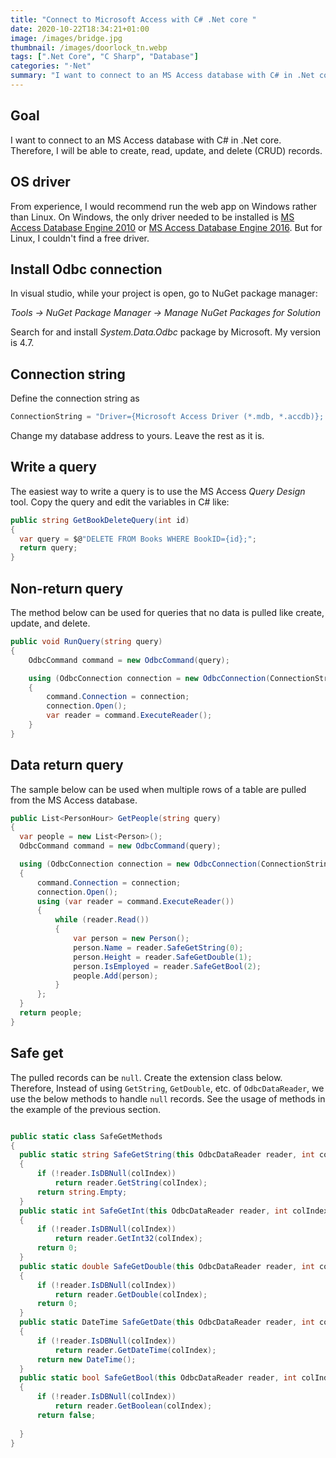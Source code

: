 ```yaml
---
title: "Connect to Microsoft Access with C# .Net core "
date: 2020-10-22T18:34:21+01:00
image: /images/bridge.jpg
thumbnail: /images/doorlock_tn.webp
tags: [".Net Core", "C Sharp", "Database"]
categories: "⋅Net"
summary: "I want to connect to an MS Access database with C# in .Net core. Therefore, I will be able to create, read, update, and delete (CRUD) records."
---
```


## Goal

I want to connect to an MS Access database with C# in .Net core. Therefore, I will be able to create, read, update, and delete (CRUD) records.

## OS driver

From experience, I would recommend run the web app on Windows rather than Linux. On Windows, the only driver needed to be installed is [MS Access Database Engine 2010](https://www.microsoft.com/en-gb/download/details.aspx?id=13255) or [MS Access Database Engine 2016](https://www.microsoft.com/en-us/download/details.aspx?id=54920). But for Linux, I couldn't find a free driver.

## Install Odbc connection

In visual studio, while your project is open, go to NuGet package manager:

*Tools ->  NuGet Package Manager -> Manage NuGet Packages for Solution*

Search for and install *System.Data.Odbc* package by Microsoft. My version is 4.7.

## Connection string 

Define the connection string as

```c#
ConnectionString = "Driver={Microsoft Access Driver (*.mdb, *.accdb)}; Dbq=C:\\Users\\sorush\\Documents\\nameOfDatabase.accdb; Uid = Admin; Pwd =; ",
```
Change my database address to yours. Leave the rest as it is.

## Write a query

The easiest way to write a query is to use the MS Access *Query Design* tool. Copy the query and
edit the variables in C# like:

```c#
public string GetBookDeleteQuery(int id)
{
  var query = $@"DELETE FROM Books WHERE BookID={id};";
  return query;
}
```

## Non-return query

The method below can be used for queries that no data is pulled like create, update, and delete.

```c#
public void RunQuery(string query)
{
    OdbcCommand command = new OdbcCommand(query);

    using (OdbcConnection connection = new OdbcConnection(ConnectionString))
    {
        command.Connection = connection;
        connection.Open();
        var reader = command.ExecuteReader();
    }
}
```

## Data return query

The sample below can be used when multiple rows of a table are pulled from the MS Access database.

```c#
public List<PersonHour> GetPeople(string query)
{
  var people = new List<Person>();
  OdbcCommand command = new OdbcCommand(query);

  using (OdbcConnection connection = new OdbcConnection(ConnectionString))
  {
      command.Connection = connection;
      connection.Open();
      using (var reader = command.ExecuteReader())
      {
          while (reader.Read())
          {
              var person = new Person();
              person.Name = reader.SafeGetString(0);
              person.Height = reader.SafeGetDouble(1);
              person.IsEmployed = reader.SafeGetBool(2);
              people.Add(person);
          }
      };
  }
  return people;
}
```
## Safe get 

The pulled records can be `null`.  Create the extension class below. Therefore, Instead of using `GetString`, `GetDouble`, etc. of `OdbcDataReader`, we use the below methods to handle `null` records. See the usage of methods in the example of the previous section.

```c#

public static class SafeGetMethods
{
  public static string SafeGetString(this OdbcDataReader reader, int colIndex)
  {
      if (!reader.IsDBNull(colIndex))
          return reader.GetString(colIndex);
      return string.Empty;
  }
  public static int SafeGetInt(this OdbcDataReader reader, int colIndex)
  {
      if (!reader.IsDBNull(colIndex))
          return reader.GetInt32(colIndex);
      return 0;
  }
  public static double SafeGetDouble(this OdbcDataReader reader, int colIndex)
  {
      if (!reader.IsDBNull(colIndex))
          return reader.GetDouble(colIndex);
      return 0;
  }
  public static DateTime SafeGetDate(this OdbcDataReader reader, int colIndex)
  {
      if (!reader.IsDBNull(colIndex))
          return reader.GetDateTime(colIndex);
      return new DateTime();
  }
  public static bool SafeGetBool(this OdbcDataReader reader, int colIndex)
  {
      if (!reader.IsDBNull(colIndex))
          return reader.GetBoolean(colIndex);
      return false;
      
  }
}
```